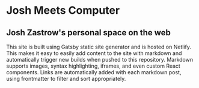 # Josh Meets Computer
## Josh Zastrow's personal space on the web

This site is built using Gatsby static site generator and is hosted on Netlify.  This makes it easy to easily add content to the site with markdown and automatically trigger new builds when pushed to this repository.  Markdown supports images, syntax highlighting, iframes, and even custom React components.  Links are automatically added with each markdown post, using frontmatter to filter and sort appropriately.

